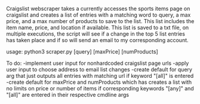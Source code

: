 Craigslist webscraper takes a currently accesses the sports items page on craigslist
and creates a list of entries with a matching word to query, a max price, and a max number of products 
to save to the list. This list includes the item name, price, and location if available.
This list is saved to a txt file, on multiple executions, the script will see if a change in the 
top 5 list entries has taken place and if so will send an email to my corresponding 
account. 

usage: python3 scraper.py [query] [maxPrice] [numProducts]

To do:
-implement user input for nonhardcoded craigslist page urls
-apply user input to choose address to email list changes
-create default for query arg that just outputs all entries with matching url
  if keyword "[all]" is entered 
-create default for maxPrice and numProducts which has creates a list with no 
  limits on price or number of items if corresponding keywords "[any]" and "[all]"
  are entered in their respective cmdline args
